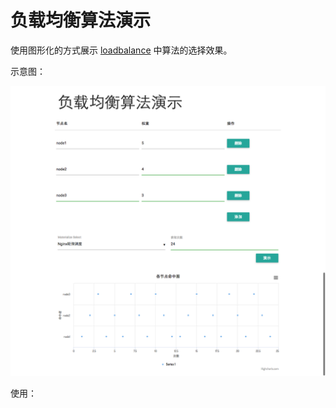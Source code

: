 # 负载均衡算法演示

使用图形化的方式展示 [loadbalance](https://github.com/zhangyuchen0411/loadbalance) 中算法的选择效果。

示意图：

![负载均衡算法演示](负载均衡算法演示.png)



使用：




